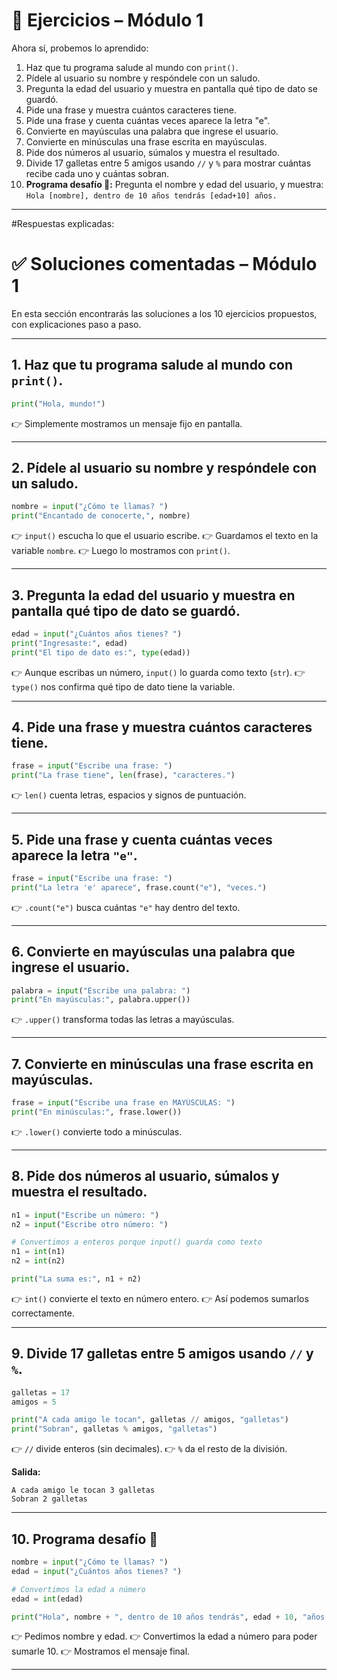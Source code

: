 # 📝 Ejercicios – Módulo 1

Ahora sí, probemos lo aprendido:

1.  Haz que tu programa salude al mundo con `print()`.
2.  Pídele al usuario su nombre y respóndele con un saludo.
3.  Pregunta la edad del usuario y muestra en pantalla qué tipo de dato se guardó.
4.  Pide una frase y muestra cuántos caracteres tiene.
5.  Pide una frase y cuenta cuántas veces aparece la letra "e".
6.  Convierte en mayúsculas una palabra que ingrese el usuario.
7.  Convierte en minúsculas una frase escrita en mayúsculas.
8.  Pide dos números al usuario, súmalos y muestra el resultado.
9.  Divide 17 galletas entre 5 amigos usando `//` y `%` para mostrar cuántas recibe cada uno y cuántas sobran.
10. **Programa desafío 🎯:** Pregunta el nombre y edad del usuario, y muestra:
    `Hola [nombre], dentro de 10 años tendrás [edad+10] años.`

---

#Respuestas explicadas:

# ✅ Soluciones comentadas – Módulo 1

En esta sección encontrarás las soluciones a los 10 ejercicios propuestos, con explicaciones paso a paso.

---

## 1. Haz que tu programa salude al mundo con `print()`.
```python
print("Hola, mundo!")
````

👉 Simplemente mostramos un mensaje fijo en pantalla.

---

## 2. Pídele al usuario su nombre y respóndele con un saludo.

```python
nombre = input("¿Cómo te llamas? ")
print("Encantado de conocerte,", nombre)
```

👉 `input()` escucha lo que el usuario escribe.
👉 Guardamos el texto en la variable `nombre`.
👉 Luego lo mostramos con `print()`.

---

## 3. Pregunta la edad del usuario y muestra en pantalla qué tipo de dato se guardó.

```python
edad = input("¿Cuántos años tienes? ")
print("Ingresaste:", edad)
print("El tipo de dato es:", type(edad))
```

👉 Aunque escribas un número, `input()` lo guarda como texto (`str`).
👉 `type()` nos confirma qué tipo de dato tiene la variable.

---

## 4. Pide una frase y muestra cuántos caracteres tiene.

```python
frase = input("Escribe una frase: ")
print("La frase tiene", len(frase), "caracteres.")
```

👉 `len()` cuenta letras, espacios y signos de puntuación.

---

## 5. Pide una frase y cuenta cuántas veces aparece la letra `"e"`.

```python
frase = input("Escribe una frase: ")
print("La letra 'e' aparece", frase.count("e"), "veces.")
```

👉 `.count("e")` busca cuántas `"e"` hay dentro del texto.

---

## 6. Convierte en **mayúsculas** una palabra que ingrese el usuario.

```python
palabra = input("Escribe una palabra: ")
print("En mayúsculas:", palabra.upper())
```

👉 `.upper()` transforma todas las letras a mayúsculas.

---

## 7. Convierte en **minúsculas** una frase escrita en mayúsculas.

```python
frase = input("Escribe una frase en MAYÚSCULAS: ")
print("En minúsculas:", frase.lower())
```

👉 `.lower()` convierte todo a minúsculas.

---

## 8. Pide dos números al usuario, súmalos y muestra el resultado.

```python
n1 = input("Escribe un número: ")
n2 = input("Escribe otro número: ")

# Convertimos a enteros porque input() guarda como texto
n1 = int(n1)
n2 = int(n2)

print("La suma es:", n1 + n2)
```

👉 `int()` convierte el texto en número entero.
👉 Así podemos sumarlos correctamente.

---

## 9. Divide 17 galletas entre 5 amigos usando `//` y `%`.

```python
galletas = 17
amigos = 5

print("A cada amigo le tocan", galletas // amigos, "galletas")
print("Sobran", galletas % amigos, "galletas")
```

👉 `//` divide enteros (sin decimales).
👉 `%` da el resto de la división.

**Salida:**

```
A cada amigo le tocan 3 galletas
Sobran 2 galletas
```

---

## 10. Programa desafío 🎯

```python
nombre = input("¿Cómo te llamas? ")
edad = input("¿Cuántos años tienes? ")

# Convertimos la edad a número
edad = int(edad)

print("Hola", nombre + ", dentro de 10 años tendrás", edad + 10, "años.")
```

👉 Pedimos nombre y edad.
👉 Convertimos la edad a número para poder sumarle 10.
👉 Mostramos el mensaje final.

---
